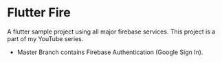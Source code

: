 # Flutter Fire

A flutter sample project using all major firebase services. This project is a part of my YouTube series.

- Master Branch contains Firebase Authentication (Google Sign In).

